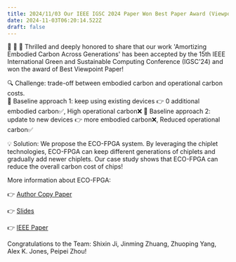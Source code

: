 ```yaml
---
title: 2024/11/03 Our IEEE IGSC 2024 Paper Won Best Paper Award (Viewpoint Paper Track)!
date: 2024-11-03T06:20:14.522Z
draft: false
---
```


📣 📣 📣 Thrilled and deeply honored to share that our work 'Amortizing Embodied Carbon Across Generations' has been accepted by the 15th IEEE International Green and Sustainable Computing Conference (IGSC'24) and won the award of Best Viewpoint Paper! 

🔍 Challenge: trade-off between embodied carbon and operational carbon costs.  
📌 Baseline approach 1: keep using existing devices 👉 0 additional embodied carbon✅, High operational carbon❌ 
📌 Baseline approach 2: update to new devices 👉 more embodied carbon❌, Reduced operational carbon✅

💡 Solution: We propose the ECO-FPGA system. By leveraging the chiplet technologies, ECO-FPGA can keep different generations of chiplets and gradually add newer chiplets. Our case study shows that ECO-FPGA can reduce the overall carbon cost of chips!

More information about ECO-FPGA: 

👉 [Author Copy Paper](https://peipeizhou-eecs.github.io/publication/2024_igsc_ecofpga/2024_igsc_ecofpga.pdf)

👉 [Slides](https://peipeizhou-eecs.github.io/publication/2024_igsc_ecofpga/IGSC_2024_ECO_FPGA_slides.pdf)

👉 [IEEE Paper](https://ieeexplore.ieee.org/document/10765820)

Congratulations to the Team: Shixin Ji, Jinming Zhuang, Zhuoping Yang, Alex K. Jones, Peipei Zhou!





